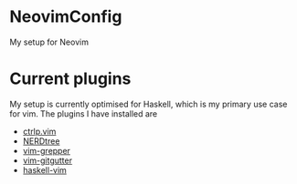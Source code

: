 # NeovimConfig
My setup for Neovim

# Current plugins
My setup is currently optimised for Haskell, which is my primary use case for vim. The plugins I have installed are
  * [ctrlp.vim](https://github.com/ctrlpvim/ctrlp.vim)
  * [NERDtree](https://github.com/vim-nerdtree/nerdtree)
  * [vim-grepper](https://github.com/mhinz/vim-grepper)
  * [vim-gitgutter](https://github.com/airblade/vim-gitgutter)
  * [haskell-vim](https://github.com/neovimhaskell/haskell-vim)
